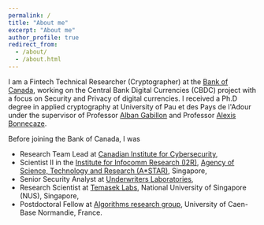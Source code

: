 ```yaml
---
permalink: /
title: "About me"
excerpt: "About me"
author_profile: true
redirect_from: 
  - /about/
  - /about.html
---
```


I am a Fintech Technical Researcher (Cryptographer) at the [Bank of Canada](https://www.bankofcanada.ca/), working on the Central Bank Digital Currencies (CBDC) project with a focus on Security and Privacy of digital currencies. I received a Ph.D degree in applied cryptography at University of Pau et des Pays de l'Adour under the supervisor of Professor [Alban Gabillon](https://www.upf.pf/fr/alban-gabillon) and Professor [Alexis Bonnecaze](https://alexis-bonnecaze.pedaweb.univ-amu.fr/extranet/). 


Before joining the Bank of Canada, I was 

- Research Team Lead at [Canadian Institute for Cybersecurity](https://www.unb.ca/cic/), 
- Scientist II in the [Institute for Infocomm Research (I2R)](https://www.a-star.edu.sg/i2r), [Agency of Science, Technology and Research (A*STAR)](https://www.a-star.edu.sg/), Singapore, 
- Senior Security Analyst at [Underwriters Laboratories](https://www.ul.com/), 
- Research Scientist at [Temasek Labs](https://temasek-labs.nus.edu.sg/), National University of Singapore (NUS), Singapore, 
- Postdoctoral Fellow at [Algorithms research group](https://www.greyc.fr/equipes/amacc/), University of Caen-Base Normandie, France.

<!--- 
## Professional Activities

Here are some professional activities I am involved:

- *Associate Editor* of Journal [Peer-to-Peer Networking and Applications](https://www.springer.com/journal/12083)
- *Guest Editor* of Journal [Cryptography](https://www.mdpi.com/journal/cryptography)
- *Co-chair of chapter* [IEEE Blockchain Canada](https://www.ieee-tems.org/tc-blockchain-dlt/), IEEE TEMPS on Blockchain and DLT
- *Member* of [IACR](https://www.iacr.org/)
- *Member* of [ISC2](https://www.isc2.org/), Certified Information Systems Security Professional, (CISSP) member: #612852
--->
